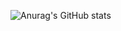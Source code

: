 ![Anurag's GitHub stats](https://github-readme-stats.vercel.app/api?username=tsukasaroot&show_icons=true&theme=radical&count_private=true)
